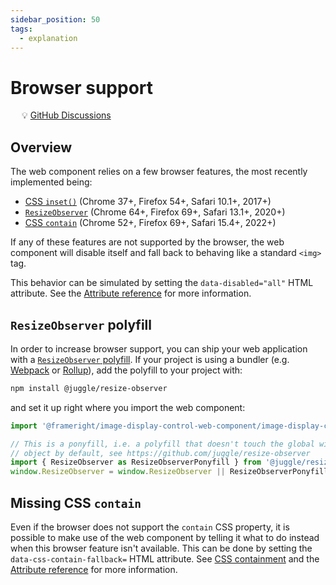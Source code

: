 ```yaml
---
sidebar_position: 50
tags:
  - explanation
---
```


# Browser support

&emsp; :bulb: [GitHub Discussions](https://github.com/Frameright/image-display-control-web-component/discussions)

## Overview

The web component relies on a few browser features, the most recently
implemented being:

- [CSS `inset()`](https://developer.mozilla.org/en-US/docs/Web/CSS/basic-shape/inset)
  (Chrome 37+, Firefox 54+, Safari 10.1+, 2017+)
- [`ResizeObserver`](https://developer.mozilla.org/en-US/docs/Web/API/ResizeObserver)
  (Chrome 64+, Firefox 69+, Safari 13.1+, 2020+)
- [CSS `contain`](https://developer.mozilla.org/en-US/docs/Web/CSS/contain)
  (Chrome 52+, Firefox 69+, Safari 15.4+, 2022+)

If any of these features are not supported by the browser, the web component
will disable itself and fall back to behaving like a standard `<img>` tag.

This behavior can be simulated by setting the `data-disabled="all"` HTML
attribute. See the [Attribute reference](attribute-ref.md) for more
information.

## `ResizeObserver` polyfill

In order to increase browser support, you can ship your web application with a
[`ResizeObserver` polyfill](https://github.com/juggle/resize-observer). If your
project is using a bundler (e.g. [Webpack](https://webpack.js.org/) or
[Rollup](https://rollupjs.org/)), add the polyfill to your project with:

```bash
npm install @juggle/resize-observer
```

and set it up right where you import the web component:

```js
import '@frameright/image-display-control-web-component/image-display-control.js';

// This is a ponyfill, i.e. a polyfill that doesn't touch the global window
// object by default, see https://github.com/juggle/resize-observer
import { ResizeObserver as ResizeObserverPonyfill } from '@juggle/resize-observer';
window.ResizeObserver = window.ResizeObserver || ResizeObserverPonyfill;
```

## Missing CSS `contain`

Even if the browser does not support the `contain` CSS property, it is possible
to make use of the web component by telling it what to do instead when this
browser feature isn't available. This can be done by setting the
`data-css-contain-fallback=` HTML attribute. See
[CSS containment](css-containment.md) and the
[Attribute reference](attribute-ref.md) for more information.
